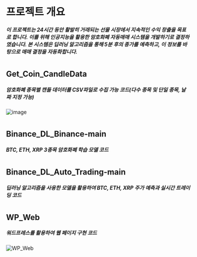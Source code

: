 # 프로젝트 개요
##### 이 프로젝트는 24시간 동안 활발히 거래되는 선물 시장에서 지속적인 수익 창출을 목표로 합니다. 이를 위해 인공지능을 활용한 암호화폐 자동매매 시스템을 개발하기로 결정하였습니다. 본 시스템은 딥러닝 알고리즘을 통해 5분 후의 종가를 예측하고, 이 정보를 바탕으로 매매 결정을 자동화합니다.
# 
## Get_Coin_CandleData
##### 암호화폐 종목별 캔들 데이터를 CSV파일로 수집 가능 코드(다수 종목 및 단일 종목, 날짜 지정 가능)
![image](https://github.com/chlwlgus97/Project_Binance_DL_Auto_Trading/assets/130372088/38c7ede0-8aa7-45e2-91c5-884ec1a9d2bd)
# 
## Binance_DL_Binance-main
##### BTC, ETH, XRP 3종목 암호화폐 학습 모델 코드
# 
## Binance_DL_Auto_Trading-main
##### 딥러닝 알고리즘을 사용한 모델을 활용하여 BTC, ETH, XRP 주가 예측과 실시간 트레이딩 코드
# 
## WP_Web
##### 워드프레스를 활용하여 웹 페이지 구현 코드
![WP_Web](https://github.com/chlwlgus97/Project_Binance_DL_Auto_Trading/assets/130372088/d9cbe9ef-76c8-46f3-92e0-6650afe01642)
